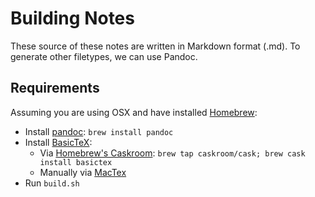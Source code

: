 # Building Notes

These source of these notes are written in Markdown format (.md). To generate other filetypes, we can use Pandoc.

## Requirements

Assuming you are using OSX and have installed [Homebrew](http://brew.sh):

* Install [pandoc](http://pandoc.org/): `brew install pandoc`
* Install [BasicTeX](https://tug.org/mactex/morepackages.html):
    - Via [Homebrew's Caskroom](http://caskroom.io): `brew tap caskroom/cask; brew cask install basictex`
    - Manually via [MacTex](https://tug.org/mactex/morepackages.html)
* Run `build.sh`